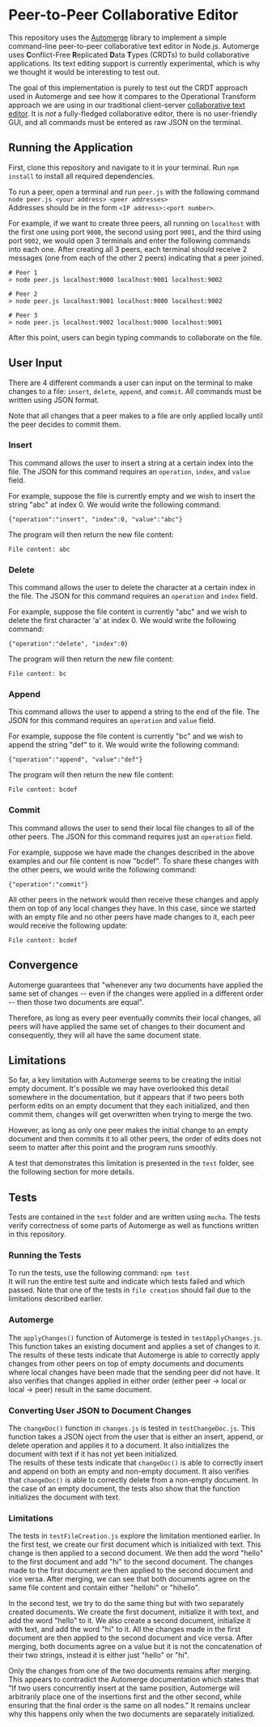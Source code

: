 # Peer-to-Peer Collaborative Editor

This repository uses the [Automerge](https://github.com/automerge/automerge) library to implement a simple command-line peer-to-peer collaborative text editor in Node.js. Automerge uses **C**onflict-Free **R**eplicated **D**ata **T**ypes (CRDTs) to build collaborative applications. Its text editing support is currently experimental, which is why we thought it would be interesting to test out.

The goal of this implementation is purely to test out the CRDT approach used in Automerge and see how it compares to the Operational Transform approach we are using in our traditional client-server [collaborative text editor](https://github.com/Dabblr/Concurrent-Document-Editor). It is *not* a fully-fledged collaborative editor, there is no user-friendly GUI, and all commands must be entered as raw JSON on the terminal.

## Running the Application

First, clone this repository and navigate to it in your terminal. Run `npm install` to install all required dependencies.  

To run a peer, open a terminal and run `peer.js` with the following command `node peer.js <your address> <peer addresses>`   
Addresses should be in the form `<IP address>:<port number>`.

For example, if we want to create three peers, all running on `localhost` with the first one using port `9000`, the second using port `9001`, and the third using port `9002`, we would open 3 terminals and enter the following commands into each one. After creating all 3 peers, each terminal should receive 2 messages (one from each of the other 2 peers) indicating that a peer joined.

```
# Peer 1
> node peer.js localhost:9000 localhost:9001 localhost:9002
```

```
# Peer 2
> node peer.js localhost:9001 localhost:9000 localhost:9002
```


```
# Peer 3
> node peer.js localhost:9002 localhost:9000 localhost:9001
```

After this point, users can begin typing commands to collaborate on the file.

## User Input
There are 4 different commands a user can input on the terminal to make changes to a file: `insert`, `delete`, `append`, and `commit`. All commands must be written using JSON format.

Note that all changes that a peer makes to a file are only applied locally until the peer decides to commit them.

### Insert
This command allows the user to insert a string at a certain index into the file. The JSON for this command requires an `operation`, `index`, and `value` field. 

For example, suppose the file is currently empty and we wish to insert the string "abc" at index 0. We would write the following command: 
```
{"operation":"insert", "index":0, "value":"abc"}
```

The program will then return the new file content:
```
File content: abc
```

### Delete
This command allows the user to delete the character at a certain index in the file. The JSON for this command requires an `operation` and `index` field.

For example, suppose the file content is currently "abc" and we wish to delete the first character 'a' at index 0. We would write the following command:
```
{"operation":"delete", "index":0}
```

The program will then return the new file content:
```
File content: bc
```

### Append
This command allows the user to append a string to the end of the file. The JSON for this command requires an `operation` and `value` field. 

For example, suppose the file content is currently "bc" and we wish to append the string "def" to it. We would write the following command:
```
{"operation":"append", "value":"def"}
```

The program will then return the new file content:
```
File content: bcdef
```

### Commit
This command allows the user to send their local file changes to all of the other peers. The JSON for this command requires just an `operation` field. 

For example, suppose we have made the changes described in the above examples and our file content is now "bcdef". To share these changes with the other peers, we would write the following command:

```
{"operation":"commit"}
```

All other peers in the network would then receive these changes and apply them on top of any local changes they have. In this case, since we started with an empty file and no other peers have made changes to it, each peer would receive the following update:
```
File content: bcdef
``` 

## Convergence
Automerge guarantees that "whenever any two documents have applied the same set of changes -- even if the changes were applied in a different order -- then those two documents are equal". 

Therefore, as long as every peer eventually commits their local changes, all peers will have applied the same set of changes to their document and consequently, they will all have the same document state. 

## Limitations
So far, a key limitation with Automerge seems to be creating the initial empty document. It's possible we may have overlooked this detail somewhere in the documentation, but it appears that if two peers both perform edits on an empty document that they each initialized, and then commit them, changes will get overwritten when trying to merge the two.

However, as long as only one peer makes the initial change to an empty document and then commits it to all other peers, the order of edits does not seem to matter after this point and the program runs smoothly. 

A test that demonstrates this limitation is presented in the `test` folder, see the following section for more details.

## Tests
Tests are contained in the `test` folder and are written using `mocha`. The tests verify correctness of some parts of Automerge as well as functions written in this repository.

### Running the Tests
To run the tests, use the following command: `npm test`  
It will run the entire test suite and indicate which tests failed and which passed. Note that one of the tests in `file creation` should fail due to the limitations described earlier.

### Automerge
The `applyChanges()` function of Automerge is tested in `testApplyChanges.js`. This function takes an existing document and applies a set of changes to it.   
The results of these tests indicate that Automerge is able to correctly apply changes from other peers on top of empty documents and documents where local changes have been made that the sending peer did not have. It also verifies that changes applied in either order (either peer -> local or local -> peer) result in the same document.

### Converting User JSON to Document Changes
The `changeDoc()` function in `changes.js` is tested in `testChangeDoc.js`. This function takes a JSON oject from the user that is either an insert, append, or delete operation and applies it to a document. It also initializes the document with text if it has not yet been initialized.   
The results of these tests indicate that `changeDoc()` is able to correctly insert and append on both an empty and non-empty document. It also verifies that `changeDoc()` is able to correctly delete from a non-empty document. In the case of an empty document, the tests also show that the function initializes the document with text.

### Limitations
The tests in `testFileCreation.js` explore the limitation mentioned earlier. In the first test, we create our first document which is initialized with text. This change is then applied to a second document. We then add the word "hello" to the first document and add "hi" to the second document. The changes made to the first document are then applied to the second document and vice versa. After merging, we can see that both documents agree on the same file content and contain either "hellohi" or "hihello".

In the second test, we try to do the same thing but with two separately created documents. We create the first document, initialize it with text, and add the word "hello" to it. We also create a second document, initialize it with text, and add the word "hi" to it. All the changes made in the first document are then applied to the second document and vice versa. After merging, both documents agree on a value but it is not the concatenation of their two strings, instead it is either just "hello" or "hi". 

Only the changes from one of the two documents remains after merging. This appears to contradict the Automerge documentation which states that "If two users concurrently insert at the same position, Automerge will arbitrarily place one of the insertions first and the other second, while ensuring that the final order is the same on all nodes." It remains unclear why this happens only when the two documents are separately initialized.
